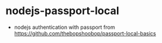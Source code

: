 # nodejs-passport-local
- nodejs authentication with passport from https://github.com/thebopshoobop/passport-local-basics

